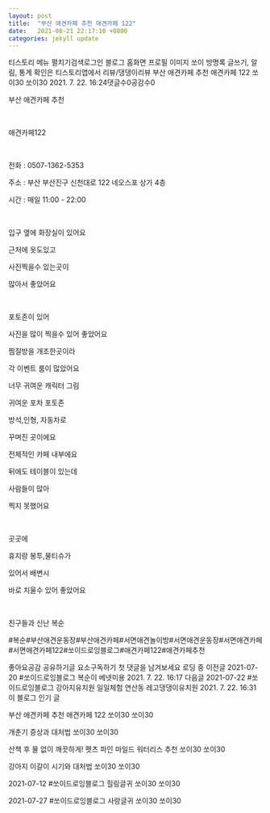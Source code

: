 ```yaml
---
layout: post
title:  "부산 애견카페 추천 애견카페 122"
date:   2021-08-21 22:17:10 +0800
categories: jekyll update
---
```

티스토리 메뉴 펼치기검색로그인
블로그 홈화면
프로필 이미지
쏘이
방명록
글쓰기, 알림, 통계 확인은 티스토리앱에서
리뷰/댕댕이리뷰
부산 애견카페 추천 애견카페 122
쏘이30 쏘이30
2021. 7. 22. 16:24댓글수0공감수0
 

 

 

 


 

 

부산 애견카페 추천

​

애견카페122

​

전화 : 0507-1362-5353

주소 : 부산 부산진구 신천대로 122 네오스포 상가 4층

시간 : 매일 11:00 - 22:00

 

 

 

 

​


 

 

 

 


 

 

 

입구 옆에 화장실이 있어요

근처에 옷도있고

사진찍을수 있는곳이

많아서 좋았어요

 

 

 

​


 

 

 

 


 

 

 

 


 

 

 

 


 

 

 

 


 

 

 

포토존이 있어

사진을 많이 찍을수 있어 좋았어요

 

 

 


 

 

 

찜질방을 개조한곳이라

각 이벤트 룸이 많았어요

 

 

 


 

 

 

 


 

 

 

 

 


 

 

 

 


 

 

 

 


 

 

 

 


 

 

 

 


 

 

 

 


 

 

 

 


 

 

 

 


 

 

 

 


 

 

 

 


 

 

 

너무 귀여운 캐릭터 그림

 

 

 


 

 

 

 


 

 

 

귀여운 포차 포토존

 

 

 

 


 

 

 

 


 

 

 

 


 

 

 

 


 

 

 

방석,인형, 자동차로

꾸며진 곳이에요

 

 

 


 

 

 

 


 

 

 

 

 


 

 

 


 

 

 

 


 

 

 

 


 

 

 

전체적인 카페 내부에요

뒤에도 테이블이 있는데

사람들이 많아

찍지 못했어요

 

 

 

​


 

 

 

 


 

 

 

 


 

 

 

 


 

 

 

 


 

 

 

 


 

 

 

곳곳에

휴지랑 봉투,물티슈가

있어서 배변시

바로 치울수 있어 좋았어요

 

 

 

​


 

 

 

 


 

 

 

 


 

 

 

 


 

 

 

 


 

 

 

친구들과 신난 복순

 

 

 


#복순#부산애견운동장#부산애견카페#서면애견놀이방#서면애견운동장#서면애견카페#서면애견카페122#쏘이드로잉블로그#애견카페122#애견카페추천

좋아요공감
공유하기글 요소구독하기
첫 댓글을 남겨보세요
로딩 중
이전글
2021-07-20 #쏘이드로잉블로그 복순이 베넷미용
2021. 7. 22. 16:17
다음글
2021-07-22 #쏘이드로잉블로그 강아지유치원 일일체험 연산동 레고댕댕이유치원
2021. 7. 22. 16:31
이 블로그 인기 글

부산 애견카페 추천 애견카페 122
쏘이30 쏘이30

개춘기 증상과 대처법
쏘이30 쏘이30

산책 후 물 없이 깨끗하게! 펫츠 파인 마일드 워터리스 추천
쏘이30 쏘이30

강아지 이갈이 시기와 대처법
쏘이30 쏘이30

2021-07-12 #쏘이드로잉블로그 힐링글귀
쏘이30 쏘이30

2021-07-27 #쏘이드로잉블로그 사랑글귀
쏘이30 쏘이30